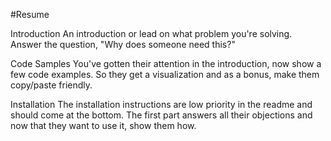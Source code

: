 #Resume

Introduction
An introduction or lead on what problem you're solving. Answer the question, "Why does someone need this?"

Code Samples
You've gotten their attention in the introduction, now show a few code examples. So they get a visualization and as a bonus, make them copy/paste friendly.

Installation
The installation instructions are low priority in the readme and should come at the bottom. The first part answers all their objections and now that they want to use it, show them how.
